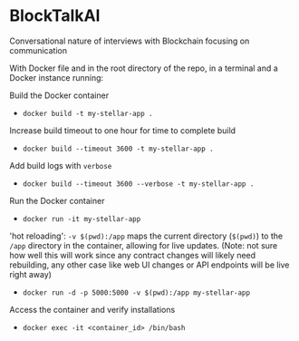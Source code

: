 # BlockTalkAI

Conversational nature of interviews with Blockchain focusing on communication

With Docker file and in the root directory of the repo, in a terminal and a Docker instance running:

Build the Docker container

- `docker build -t my-stellar-app .`

Increase build timeout to one hour for time to complete build

- `docker build --timeout 3600 -t my-stellar-app .`

Add build logs with `verbose`

- `docker build --timeout 3600 --verbose -t my-stellar-app .`

Run the Docker container

- `docker run -it my-stellar-app`

'hot reloading': `-v $(pwd):/app` maps the current directory (`$(pwd)`) to the `/app` directory in the container, allowing for live updates. (Note: not sure how well this will work since any contract changes will likely need rebuilding, any other case like web UI changes or API endpoints will be live right away)

- `docker run -d -p 5000:5000 -v $(pwd):/app my-stellar-app`

Access the container and verify installations

- `docker exec -it <container_id> /bin/bash`

